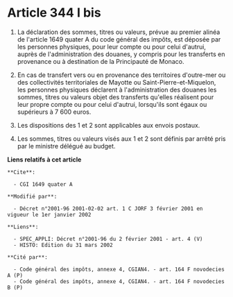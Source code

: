 # Article 344 I bis

1. La déclaration des sommes, titres ou valeurs, prévue au premier alinéa de l'article 1649 quater A du code général des
impôts, est déposée par les personnes physiques, pour leur compte ou pour celui d'autrui, auprès de l'administration des
douanes, y compris pour les transferts en provenance ou à destination de la Principauté de Monaco.

2. En cas de transfert vers ou en provenance des territoires d'outre-mer ou des collectivités territoriales de Mayotte ou
Saint-Pierre-et-Miquelon, les personnes physiques déclarent à l'administration des douanes les sommes, titres ou valeurs
objet des transferts qu'elles réalisent pour leur propre compte ou pour celui d'autrui, lorsqu'ils sont égaux ou supérieurs à
7 600 euros.

3. Les dispositions des 1 et 2 sont applicables aux envois postaux.

4. Les sommes, titres ou valeurs visés aux 1 et 2 sont définis par arrêté pris par le ministre délégué au budget.

**Liens relatifs à cet article**

	**Cite**:

	  - CGI 1649 quater A

	**Modifié par**:

	  - Décret n°2001-96 2001-02-02 art. 1 C JORF 3 février 2001 en vigueur le 1er janvier 2002

	**Liens**:

	  - SPEC_APPLI: Décret n°2001-96 du 2 février 2001 - art. 4 (V)
	  - HISTO: Edition du 31 mars 2002

	**Cité par**:

	  - Code général des impôts, annexe 4, CGIAN4. - art. 164 F novodecies A (P)
	  - Code général des impôts, annexe 4, CGIAN4. - art. 164 F novodecies B (P)
